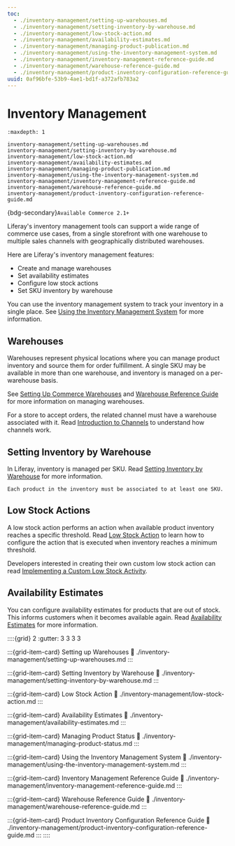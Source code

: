 ```yaml
---
toc:
  - ./inventory-management/setting-up-warehouses.md
  - ./inventory-management/setting-inventory-by-warehouse.md
  - ./inventory-management/low-stock-action.md
  - ./inventory-management/availability-estimates.md
  - ./inventory-management/managing-product-publication.md
  - ./inventory-management/using-the-inventory-management-system.md
  - ./inventory-management/inventory-management-reference-guide.md
  - ./inventory-management/warehouse-reference-guide.md
  - ./inventory-management/product-inventory-configuration-reference-guide.md
uuid: 0af96bfe-53b9-4ae1-bd1f-a372afb783a2
---
```

# Inventory Management

```{toctree}
:maxdepth: 1

inventory-management/setting-up-warehouses.md
inventory-management/setting-inventory-by-warehouse.md
inventory-management/low-stock-action.md
inventory-management/availability-estimates.md
inventory-management/managing-product-publication.md
inventory-management/using-the-inventory-management-system.md
inventory-management/inventory-management-reference-guide.md
inventory-management/warehouse-reference-guide.md
inventory-management/product-inventory-configuration-reference-guide.md
```

{bdg-secondary}`Available Commerce 2.1+`

Liferay's inventory management tools can support a wide range of commerce use cases, from a single storefront with one warehouse to multiple sales channels with geographically distributed warehouses.

Here are Liferay's inventory management features:

* Create and manage warehouses
* Set availability estimates
* Configure low stock actions
* Set SKU inventory by warehouse

You can use the inventory management system to track your inventory in a single place. See [Using the Inventory Management System](./inventory-management/using-the-inventory-management-system.md) for more information.

## Warehouses

Warehouses represent physical locations where you can manage product inventory and source them for order fulfillment. A single SKU may be available in more than one warehouse, and inventory is managed on a per-warehouse basis.

See [Setting Up Commerce Warehouses](./inventory-management/setting-up-warehouses.md) and [Warehouse Reference Guide](./inventory-management/warehouse-reference-guide.md) for more information on managing warehouses.

For a store to accept orders, the related channel must have a warehouse associated with it. Read [Introduction to Channels](../store-management/channels/introduction-to-channels.md) to understand how channels work.

## Setting Inventory by Warehouse

In Liferay, inventory is managed per SKU. Read [Setting Inventory by Warehouse](./inventory-management/setting-inventory-by-warehouse.md) for more information.

```{important}
Each product in the inventory must be associated to at least one SKU.
```

## Low Stock Actions

A low stock action performs an action when available product inventory reaches a specific threshold. Read [Low Stock Action](./inventory-management/low-stock-action.md) to learn how to configure the action that is executed when inventory reaches a minimum threshold.

Developers interested in creating their own custom low stock action can read [Implementing a Custom Low Stock Activity](../developer-guide/managing-inventory/implementing-a-custom-low-stock-activity.md).

## Availability Estimates

You can configure availability estimates for products that are out of stock. This informs customers when it becomes available again. Read [Availability Estimates](./inventory-management/availability-estimates.md) for more information.

::::{grid} 2
:gutter: 3 3 3 3

:::{grid-item-card}  Setting up Warehouses
:link: ./inventory-management/setting-up-warehouses.md
:::

:::{grid-item-card}  Setting Inventory by Warehouse
:link: ./inventory-management/setting-inventory-by-warehouse.md
:::

:::{grid-item-card}  Low Stock Action
:link: ./inventory-management/low-stock-action.md
:::

:::{grid-item-card}  Availability Estimates
:link: ./inventory-management/availability-estimates.md
:::

:::{grid-item-card}  Managing Product Status
:link: ./inventory-management/managing-product-status.md
:::

:::{grid-item-card}  Using the Inventory Management System
:link: ./inventory-management/using-the-inventory-management-system.md
:::

:::{grid-item-card}  Inventory Management Reference Guide
:link: ./inventory-management/inventory-management-reference-guide.md
:::

:::{grid-item-card}  Warehouse Reference Guide
:link: ./inventory-management/warehouse-reference-guide.md
:::

:::{grid-item-card}  Product Inventory Configuration Reference Guide
:link: ./inventory-management/product-inventory-configuration-reference-guide.md
:::
::::
